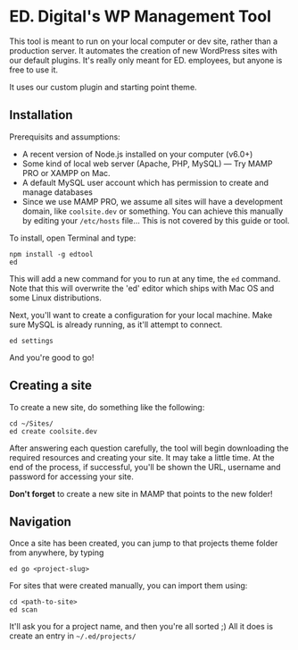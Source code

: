 # ED. Digital's WP Management Tool

This tool is meant to run on your local computer or dev site, rather than a production server.
It automates the creation of new WordPress sites with our default plugins. It's really only meant for ED. employees, but anyone is free to use it.

It uses our custom plugin and starting point theme.

## Installation

Prerequisits and assumptions:

* A recent version of Node.js installed on your computer (v6.0+)
* Some kind of local web server (Apache, PHP, MySQL) — Try MAMP PRO or XAMPP on Mac.
* A default MySQL user account which has permission to create and manage databases
* Since we use MAMP PRO, we assume all sites will have a development domain, like `coolsite.dev` or something. You can achieve this manually by editing your `/etc/hosts` file... This is not covered by this guide or tool.

To install, open Terminal and type:

```
npm install -g edtool
ed
```

This will add a new command for you to run at any time, the `ed` command. Note that this will overwrite the 'ed' editor which ships with Mac OS and some Linux distributions.

Next, you'll want to create a configuration for your local machine. Make sure MySQL is already running, as it'll attempt to connect.

```
ed settings
```

And you're good to go!

## Creating a site

To create a new site, do something like the following:

```
cd ~/Sites/
ed create coolsite.dev
```

After answering each question carefully, the tool will begin downloading the required resources and creating your site. It may take a little time. At the end of the process, if successful, you'll be shown the URL, username and password for accessing your site.

**Don't forget** to create a new site in MAMP that points to the new folder!

## Navigation

Once a site has been created, you can jump to that projects theme folder from anywhere, by typing

```
ed go <project-slug>
```

For sites that were created manually, you can import them using:

```
cd <path-to-site>
ed scan
```

It'll ask you for a project name, and then you're all sorted ;) All it does is create an entry in `~/.ed/projects/`